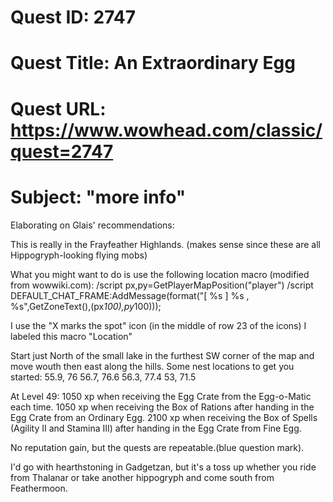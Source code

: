 # Quest ID: 2747
# Quest Title: An Extraordinary Egg
# Quest URL: https://www.wowhead.com/classic/quest=2747
# Subject: "more info"
Elaborating on Glais' recommendations:

This is really in the Frayfeather Highlands. (makes sense since these are all Hippogryph-looking flying mobs)

What you might want to do is use the following location macro (modified from wowwiki.com):
/script px,py=GetPlayerMapPosition("player")
/script DEFAULT_CHAT_FRAME:AddMessage(format("[ %s ] %s , %s",GetZoneText(),(px*100),py*100)));

I use the "X marks the spot" icon (in the middle of row 23 of the icons)
I labeled this macro "Location"

Start just North of the small lake in the furthest SW corner of the map and move wouth then east along the hills.
Some nest locations to get you started:
55.9, 76
56.7, 76.6
56.3, 77.4
53, 71.5

At Level 49:
1050 xp when receiving the Egg Crate from the Egg-o-Matic each time.
1050 xp when receiving the Box of Rations after handing in the Egg Crate from an Ordinary Egg.
2100 xp when receiving the Box of Spells (Agility II and Stamina III) after handing in the Egg Crate from Fine Egg.

No reputation gain, but the quests are repeatable.(blue question mark).

I'd go with hearthstoning in Gadgetzan, but it's a toss up whether you ride from Thalanar or take another hippogryph and come south from Feathermoon.